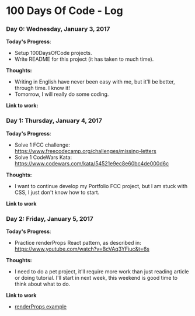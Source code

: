 # 100 Days Of Code - Log

### Day 0: Wednesday, January 3, 2017

**Today's Progress**:
* Setup 100DaysOfCode projects.
* Write README for this project (it has taken to much time).

**Thoughts:**
* Writing in English have never been easy with me, but it'll be better, through time. I know it!
* Tomorrow, I will really do some coding.

**Link to work:**

### Day 1: Thursday, January 4, 2017

**Today's Progress**:
* Solve 1 FCC challenge: https://www.freecodecamp.org/challenges/missing-letters
* Solve 1 CodeWars Kata: https://www.codewars.com/kata/54521e9ec8e60bc4de000d6c

**Thoughts:**
* I want to continue develop my Portfolio FCC project, but I am stuck with CSS, I just don't know how to start.

**Link to work**

### Day 2: Friday, January 5, 2017

**Today's Progress**:
* Practice renderProps React pattern, as described in: https://www.youtube.com/watch?v=BcVAq3YFiuc&t=6s

**Thoughts:**
* I need to do a pet project, it'll require more work than just reading article or doing tutorial. I'll start in next week, this weekend is good time to think about what to do.

**Link to work**
* [renderProps example](https://github.com/tungnt-580/RenderPropsExample)
